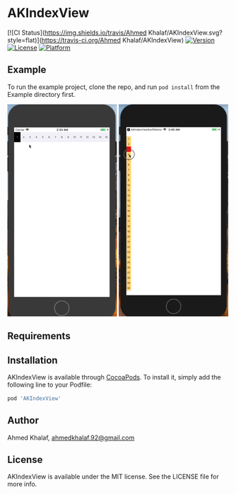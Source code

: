 # AKIndexView

[![CI Status](https://img.shields.io/travis/Ahmed Khalaf/AKIndexView.svg?style=flat)](https://travis-ci.org/Ahmed Khalaf/AKIndexView)
[![Version](https://img.shields.io/cocoapods/v/AKIndexView.svg?style=flat)](https://cocoapods.org/pods/AKIndexView)
[![License](https://img.shields.io/cocoapods/l/AKIndexView.svg?style=flat)](https://cocoapods.org/pods/AKIndexView)
[![Platform](https://img.shields.io/cocoapods/p/AKIndexView.svg?style=flat)](https://cocoapods.org/pods/AKIndexView)

## Example

To run the example project, clone the repo, and run `pod install` from the Example directory first.

![Horizontal](AKIndexViewH.gif)
![Vertical](AKIndexViewV.gif)

## Requirements

## Installation

AKIndexView is available through [CocoaPods](https://cocoapods.org). To install
it, simply add the following line to your Podfile:

```ruby
pod 'AKIndexView'
```

## Author

Ahmed Khalaf, ahmedkhalaf.92@gmail.com

## License

AKIndexView is available under the MIT license. See the LICENSE file for more info.
